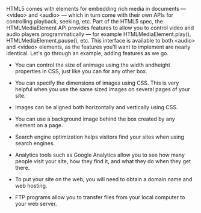 HTML5 comes with elements for embedding rich media in documents — <video\> and <audio\> — which in turn come with their own APIs for controlling playback, seeking, etc. Part of the HTML5 spec, the HTMLMediaElement API provides features to allow you to control video and audio players programmatically — for example HTMLMediaElement.play(), HTMLMediaElement.pause(), etc. This interface is available to both <audio\> and <video\> elements, as the features you'll want to implement are nearly identical. Let's go through an example, adding features as we go.

* You can control the size of animage using the width andheight properties in CSS, just
like you can for any other box. 

+ You can specify the dimensions of images using CSS.
This is very helpful when you use the same sized
images on several pages of your site.

+ Images can be aligned both horizontally and vertically
using CSS.

+ You can use a background image behind the box
created by any element on a page. 

+ Search engine optimization helps visitors find your
sites when using search engines.

+ Analytics tools such as Google Analytics allow you to
see how many people visit your site, how they find it,
and what they do when they get there.

+ To put your site on the web, you will need to obtain a
domain name and web hosting.

+ FTP programs allow you to transfer files from your
local computer to your web server.